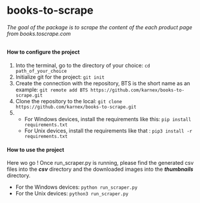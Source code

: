 # books-to-scrape

###### The goal of the package is to scrape the content of the each product page from books.toscrape.com

#### How to configure the project

1. Into the terminal, go to the directory of your choice: `cd path_of_your_choice`
2. Initialize git for the project: `git init`
3. Create the connection with the repository, BTS is the short name as an example: `git remote add BTS https://github.com/karnex/books-to-scrape.git`
4. Clone the repository to the local: `git clone https://github.com/karnex/books-to-scrape.git`
5.  - For Windows devices, install the requirements like this: `pip install requirements.txt`
    - For Unix devices, install the requirements like that : `pip3 install -r requirements.txt`

#### How to use the project

Here wo go ! Once run_scraper.py is running, please find the generated csv files into the **_csv_** directory and the downloaded images into the **_thumbnails_** directory.
- For the Windows devices: `python run_scraper.py`
- For the Unix devices: `python3 run_scraper.py`

